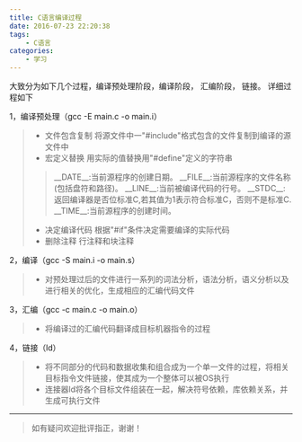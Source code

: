 ```yaml
---
title: C语言编译过程
date: 2016-07-23 22:20:38
tags: 
    - C语言
categories: 
    - 学习
---
```


大致分为如下几个过程，编译预处理阶段，编译阶段， 汇编阶段， 链接。
详细过程如下

<!--more-->

1，编译预处理（gcc -E main.c -o main.i）
>* 文件包含复制 将源文件中一"#include"格式包含的文件复制到编译的源文件中
>* 宏定义替换 用实际的值替换用"#define"定义的字符串
> > \_\_DATE\_\_:当前源程序的创建日期。
> > \_\_FILE\_\_:当前源程序的文件名称(包括盘符和路径)。
> > \_\_LINE\_\_:当前被编译代码的行号。
> > \_\_STDC\_\_:返回编译器是否位标准C,若其值为1表示符合标准C，否则不是标准C.
> > \_\_TIME\_\_:当前源程序的创建时间。　
>* 决定编译代码 根据"#if"条件决定需要编译的实际代码
>* 删除注释 行注释和块注释

2，编译（gcc -S main.i -o main.s）
>* 对预处理过后的文件进行一系列的词法分析，语法分析，语义分析以及进行相关的优化，生成相应的汇编代码文件

3，汇编（gcc -c main.c -o main.o）
>* 将编译过的汇编代码翻译成目标机器指令的过程

4，链接（ld）
>* 将不同部分的代码和数据收集和组合成为一个单一文件的过程，将相关目标指令文件链接，使其成为一个整体可以被OS执行
>* 连接器ld将各个目标文件组装在一起，解决符号依赖，库依赖关系，并生成可执行文件

---

>如有疑问欢迎批评指正，谢谢！
